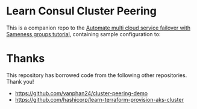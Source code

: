 # Learn Consul Cluster Peering

This is a companion repo to the [Automate multi cloud service failover with Sameness groups tutorial](https://developer.hashicorp.com/consul/tutorials/developer-mesh/sameness-groups), containing sample configuration to:

# Thanks

This repository has borrowed code from the following other repositories. Thank you!

- https://github.com/vanphan24/cluster-peering-demo
- https://github.com/hashicorp/learn-terraform-provision-aks-cluster
